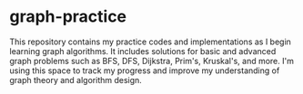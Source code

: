 # graph-practice
This repository contains my practice codes and implementations as I begin learning graph algorithms. It includes solutions for basic and advanced graph problems such as BFS, DFS, Dijkstra, Prim's, Kruskal's, and more. I'm using this space to track my progress and improve my understanding of graph theory and algorithm design.
